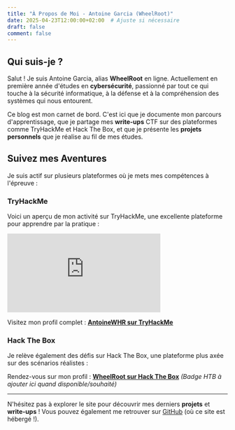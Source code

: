 ```yaml
---
title: "À Propos de Moi - Antoine Garcia (WheelRoot)"
date: 2025-04-23T12:00:00+02:00  # Ajuste si nécessaire
draft: false
comment: false
---
```


## Qui suis-je ?

Salut ! Je suis Antoine Garcia, alias **WheelRoot** en ligne. Actuellement en première année d'études en **cybersécurité**, passionné par tout ce qui touche à la sécurité informatique, à la défense et à la compréhension des systèmes qui nous entourent.

Ce blog est mon carnet de bord. C'est ici que je documente mon parcours d'apprentissage, que je partage mes **write-ups** CTF sur des plateformes comme TryHackMe et Hack The Box, et que je présente les **projets personnels** que je réalise au fil de mes études.

## Suivez mes Aventures

Je suis actif sur plusieurs plateformes où je mets mes compétences à l'épreuve :

### TryHackMe

Voici un aperçu de mon activité sur TryHackMe, une excellente plateforme pour apprendre par la pratique :

<iframe src="https://tryhackme.com/api/v2/badges/public-profile?userPublicId=3553382" style='border:none; width: 350px; height: 180px;'></iframe>

Visitez mon profil complet : [**AntoineWHR sur TryHackMe**](https://tryhackme.com/p/wheelr00t)

### Hack The Box

Je relève également des défis sur Hack The Box, une plateforme plus axée sur des scénarios réalistes :

Rendez-vous sur mon profil : [**WheelRoot sur Hack The Box**](https://app.hackthebox.com/profile/2093779)
*(Badge HTB à ajouter ici quand disponible/souhaité)*

---

N'hésitez pas à explorer le site pour découvrir mes derniers **projets** et **write-ups** ! Vous pouvez également me retrouver sur [GitHub](https://github.com/AntoineWHR) (où ce site est hébergé !).
